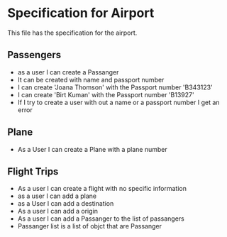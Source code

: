 # Specification for Airport

This file has the specification for the airport. 

## Passengers

- as a user I can create a Passanger
- It can be created with name and passport number
- I can create 'Joana Thomson' with the Passport number 'B343123'
- I can create 'Birt Kuman' with the Passport number 'B13927'
- If I try to create a user with out a name or a passport number I get an error

## Plane
- As a User I can create a Plane with a plane number

## Flight Trips
- As a user I can create a flight with no specific information
- as a user I can add a plane
- as a User I can add a destination
- As a user I can add a origin
- As a user I can add a Passanger to the list of passangers
- Passanger list is a list of objct that are Passanger